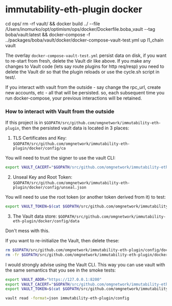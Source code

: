 # immutability-eth-plugin docker
cd ops/
rm -rf vault/ && docker build ../ --file /Users/inomurko/opt/optimism/ops/docker/Dockerfile.boba_vault --tag boba/vault:latest && docker-compose -f ../packages/boba/vault/docker/docker-compose-vault-test.yml up l1_chain vault

The overlay `docker-compose-vault-test.yml` persist data on disk, if you want to re-start from fresh, delete the Vault dir like above.
If you make any changes to Vault code (lets say route plugins for http req/resp) you need to delete the Vault dir so that the plugin reloads or use the cycle.sh script in test/.

If you interact with vault from the outside - say change the rpc_url, create new accounts, etc - all that will be persisted. so, each subsequent time you run docker-compose, your previous interactions will be retained.

### How to interact with Vault from the outside

If this project is in `$GOPATH/src/github.com/omgnetwork/immutability-eth-plugin`, then the persisted vault data is located in 3 places:

1. TLS Certificates and Key: `$GOPATH/src/github.com/omgnetwork/immutability-eth-plugin/docker/config/ca`

You will need to trust the signer to use the vault CLI:

```bash
export VAULT_CACERT="$GOPATH/src/github.com/omgnetwork/immutability-eth-plugin/docker/config/ca.crt"
```

2. Unseal Key and Root Token: `$GOPATH/src/github.com/omgnetwork/immutability-eth-plugin/docker/config/unseal.json`

You will need to use the root token (or another token derived from it) to test:

```bash
export VAULT_TOKEN=$(cat $GOPATH/src/github.com/omgnetwork/immutability-eth-plugin/docker/config/unseal.json | jq -r .root_token)
```

3. The Vault data store: `$GOPATH/src/github.com/omgnetwork/immutability-eth-plugin/docker/config/data`

Don't mess with this.

If you want to re-initialize the Vault, then delete these:

```bash
rm $GOPATH/src/github.com/omgnetwork/immutability-eth-plugin/config/docker/unseal.json
rm -fr $GOPATH/src/github.com/omgnetwork/immutability-eth-plugin/docker/config/data
```

I would strongly advise using the Vault CLI. This way you can use vault with the same semantics that you see in the smoke tests:

```bash
export VAULT_ADDR="https://127.0.0.1:8200"
export VAULT_CACERT="$GOPATH/src/github.com/omgnetwork/immutability-eth-plugin/docker/config/ca.crt"
export VAULT_TOKEN=$(cat $GOPATH/src/github.com/omgnetwork/immutability-eth-plugin/docker/config/unseal.json | jq -r .root_token)

vault read -format=json immutability-eth-plugin/config

```
